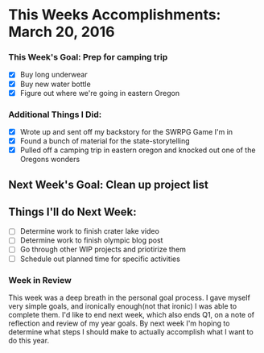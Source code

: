 # This Weeks Accomplishments: March 20, 2016

### This Week's Goal: Prep for camping trip
- [X] Buy long underwear
- [X] Buy new water bottle
- [X] Figure out where we're going in eastern Oregon

### Additional Things I Did:
- [X] Wrote up and sent off my backstory for the SWRPG Game I'm in
- [X] Found a bunch of material for the state-storytelling
- [X] Pulled off a camping trip in eastern oregon and knocked out one of the Oregons wonders

## Next Week's Goal: Clean up project list

## Things I'll do Next Week:
- [ ] Determine work to finish crater lake video
- [ ] Determine work to finish olympic blog post
- [ ] Go through other WIP projects and priotirize them
- [ ] Schedule out planned time for specific activities

### Week in Review
This week was a deep breath in the personal goal process. I gave myself very simple goals,
and ironically enough(not that ironic) I was able to complete them. I'd like to end next week,
which also ends Q1, on a note of reflection and review of my year goals. By next week I'm
hoping to determine what steps I should make to actually accomplish what I want to do this year.

